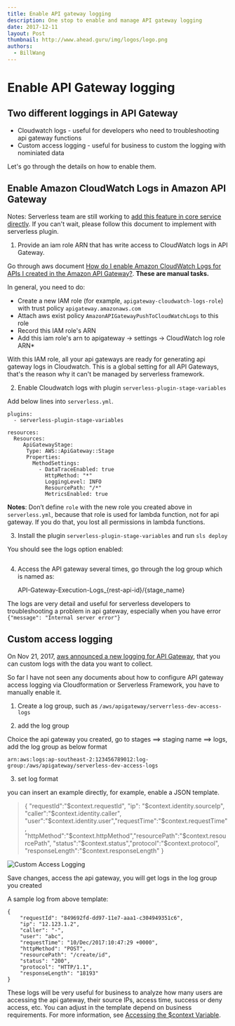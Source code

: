 ```yaml
---
title: Enable API gateway logging
description: One stop to enable and manage API gateway logging
date: 2017-12-11
layout: Post
thumbnail: http://www.ahead.guru/img/logos/logo.png
authors:
  - BillWang
---
```


# Enable API Gateway logging

## Two different loggings in API Gateway

* Cloudwatch logs - useful for developers who need to troubleshooting api gateway functions
* Custom access logging - useful for business to custom the logging with nominiated data

Let's go through the details on how to enable them.

## Enable Amazon CloudWatch Logs in Amazon API Gateway

Notes: Serverless team are still working to [add this feature in core service directly](https://github.com/serverless/serverless/issues/4461). If you can't wait, please follow this document to implement with serverless plugin.

1. Provide an iam role ARN that has write access to CloudWatch logs in API Gateway.

Go through aws document [How do I enable Amazon CloudWatch Logs for APIs I created in the Amazon API Gateway?](https://aws.amazon.com/premiumsupport/knowledge-center/api-gateway-cloudwatch-logs/). **These are manual tasks.**

In general, you need to do:

* Create a new IAM role (for example, `apigateway-cloudwatch-logs-role`) with trust policy  `apigateway.amazonaws.com`
* Attach aws exist policy `AmazonAPIGatewayPushToCloudWatchLogs` to this role
* Record this IAM role's ARN
* Add this iam role's arn to apigateway -> settings -> CloudWatch log role ARN*

With this IAM role, all your api gateways are ready for generating api gateway logs in Cloudwatch. This is a global setting for all API Gateways, that's the reason why it can't be managed by serverless framework.

2. Enable Cloudwatch logs with plugin `serverless-plugin-stage-variables`

Add below lines into `serverless.yml`. 

    plugins:
      - serverless-plugin-stage-variables

    resources:
      Resources:
         ApiGatewayStage:
          Type: AWS::ApiGateway::Stage
          Properties:
            MethodSettings:
              - DataTraceEnabled: true
                HttpMethod: "*"
                LoggingLevel: INFO
                ResourcePath: "/*"
                MetricsEnabled: true

**Notes**: Don’t define `role` with the new role you created above in `serverless.yml`, because that role is used for lambda function, not for api gateway. If you do that, you lost all permissions in lambda functions.

3. Install the plugin `serverless-plugin-stage-variables` and run `sls deploy`

You should see the logs option enabled: 

![<Enable Cloudwatch logs>](https://user-images.githubusercontent.com/8954908/34353394-e604f5b6-ea7b-11e7-9137-6a0ed4d7546d.png)

4. Access the API gateway several times, go through the log group which is named as: 

     API-Gateway-Execution-Logs_{rest-api-id}/{stage_name}

The logs are very detail and useful for serverless developers to troubleshooting a problem in api gateway, especially when you have error `{"message": "Internal server error"}`

## Custom access logging

On Nov 21, 2017, [aws announced a new logging for API Gateway](http://docs.aws.amazon.com/apigateway/latest/developerguide/set-up-logging.html), that you can custom logs with the data you want to collect. 

So far I have not seen any documents about how to configure API gateway access logging via Cloudformation or Serverless Framework, you have to manually enable it.

1. Create a log group, such as `/aws/apigateway/serverrless-dev-access-logs`

2. add the log group

Choice the api gateway you created, go to stages ==> staging name ==> logs, add the log group as below format

    arn:aws:logs:ap-southeast-2:123456789012:log-group:/aws/apigateway/serverless-dev-access-logs

3. set log format

you can insert an example directly, for example, enable a JSON template.

>{ "requestId":"$context.requestId", "ip": "$context.identity.sourceIp", "caller":"$context.identity.caller", "user":"$context.identity.user","requestTime":"$context.requestTime", "httpMethod":"$context.httpMethod","resourcePath":"$context.resourcePath", "status":"$context.status","protocol":"$context.protocol", "responseLength":"$context.responseLength" }

![Custom Access Logging](https://user-images.githubusercontent.com/8954908/34325485-ee0adffa-e8e6-11e7-9f06-0e9a41d6ea0d.png)

Save changes, access the api gateway, you will get logs in the log group you created

A sample log from above template:

    {
        "requestId": "849692fd-dd97-11e7-aaa1-c304949351c6",
        "ip": "12.123.1.2",
        "caller": "-",
        "user": "abc",
        "requestTime": "10/Dec/2017:10:47:29 +0000",
        "httpMethod": "POST",
        "resourcePath": "/create/id",
        "status": "200",
        "protocol": "HTTP/1.1",
        "responseLength": "18193"
    }

These logs will be very useful for business to analyze how many users are accessing the api gateway, their source IPs, access time, success or deny access, etc. You can adjust in the template depend on business requirements. For more information, see [Accessing the $context Variable](http://docs.aws.amazon.com/apigateway/latest/developerguide/api-gateway-mapping-template-reference.html#context-variable-reference).
